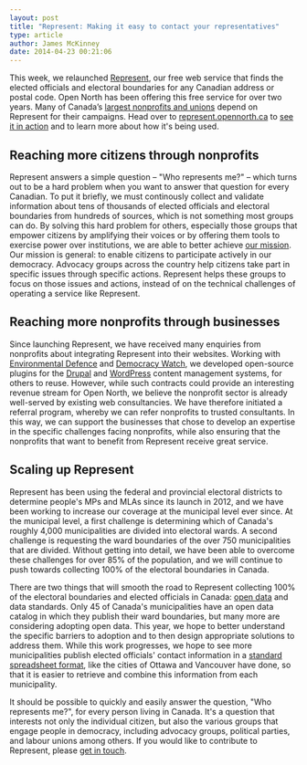 ```yaml
---
layout: post
title: "Represent: Making it easy to contact your representatives"
type: article
author: James McKinney
date: 2014-04-23 00:21:06
---
```

This week, we relaunched [Represent](http://represent.opennorth.ca), our free web service that finds the elected officials and electoral boundaries for any Canadian address or postal code. Open North has been offering this free service for over two years. Many of Canada’s [largest nonprofits and unions](http://represent.opennorth.ca/#users) depend on Represent for their campaigns. Head over to [represent.opennorth.ca](http://represent.opennorth.ca) to [see it in action](http://represent.opennorth.ca/demo/) and to learn more about how it's being used.

## Reaching more citizens through nonprofits

Represent answers a simple question – "Who represents me?" – which turns out to be a hard problem when you want to answer that question for every Canadian. To put it briefly, we must continously collect and validate information about tens of thousands of elected officials and electoral boundaries from hundreds of sources, which is not something most groups can do. By solving this hard problem for others, especially those groups that empower citizens by amplifying their voices or by offering them tools to exercise power over institutions, we are able to better achieve [our mission](http://opennorth.ca/about/). Our mission is general: to enable citizens to participate actively in our democracy. Advocacy groups across the country help citizens take part in specific issues through specific actions. Represent helps these groups to focus on those issues and actions, instead of on the technical challenges of operating a service like Represent.

## Reaching more nonprofits through businesses

Since launching Represent, we have received many enquiries from nonprofits about integrating Represent into their websites. Working with [Environmental Defence](http://environmentaldefence.ca/) and [Democracy Watch](http://democracywatch.ca/), we developed open-source plugins for the [Drupal](https://drupal.org/project/represent) and [WordPress](http://wordpress.org/plugins/represent-api/) content management systems, for others to reuse. However, while such contracts could provide an interesting revenue stream for Open North, we believe the nonprofit sector is already well-served by existing web consultancies. We have therefore initiated a referral program, whereby we can refer nonprofits to trusted consultants. In this way, we can support the businesses that chose to develop an expertise in the specific challenges facing nonprofits, while also ensuring that the nonprofits that want to benefit from Represent receive great service.

## Scaling up Represent

Represent has been using the federal and provincial electoral districts to determine people's MPs and MLAs since its launch in 2012, and we have been working to increase our coverage at the municipal level ever since. At the municipal level, a first challenge is determining which of Canada's roughly 4,000 municipalities are divided into electoral wards. A second challenge is requesting the ward boundaries of the over 750 municipalities that are divided. Without getting into detail, we have been able to overcome these challenges for over 85% of the population, and we will continue to push towards collecting 100% of the electoral boundaries in Canada.

There are two things that will smooth the road to Represent collecting 100% of the electoral boundaries and elected officials in Canada: [open data](http://opendefinition.org/) and data standards. Only 45 of Canada's municipalities have an open data catalog in which they publish their ward boundaries, but many more are considering adopting open data. This year, we hope to better understand the specific barriers to adoption and to then design appropriate solutions to address them. While this work progresses, we hope to see more municipalities publish elected officials' contact information in a [standard spreadsheet format](http://represent.opennorth.ca/government/), like the cities of Ottawa and Vancouver have done, so that it is easier to retrieve and combine this information from each municipality.

It should be possible to quickly and easily answer the question, "Who represents me?", for every person living in Canada. It's a question that interests not only the individual citizen, but also the various groups that engage people in democracy, including advocacy groups, political parties, and labour unions among others. If you would like to contribute to Represent, please [get in touch](mailto:represent@opennorth.ca).
